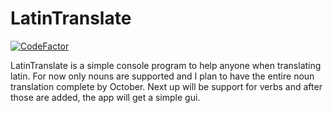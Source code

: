 # LatinTranslate
[![CodeFactor](https://www.codefactor.io/repository/github/tada66/latintranslate/badge/master)](https://www.codefactor.io/repository/github/tada66/latintranslate/overview/master)

LatinTranslate is a simple console program to help anyone when translating latin. 
For now only nouns are supported and I plan to have the entire noun translation complete by October.
Next up will be support for verbs and after those are added, the app will get a simple gui.
